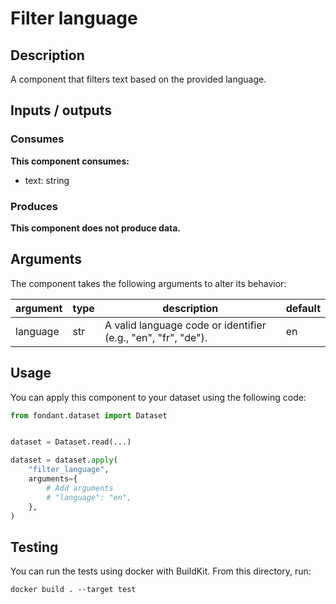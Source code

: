 # Filter language

<a id="filter_language#description"></a>
## Description
A component that filters text based on the provided language.

<a id="filter_language#inputs_outputs"></a>
## Inputs / outputs 

<a id="filter_language#consumes"></a>
### Consumes 
**This component consumes:**

- text: string




<a id="filter_language#produces"></a>  
### Produces 


**This component does not produce data.**

<a id="filter_language#arguments"></a>
## Arguments

The component takes the following arguments to alter its behavior:

| argument | type | description | default |
| -------- | ---- | ----------- | ------- |
| language | str | A valid language code or identifier (e.g., "en", "fr", "de"). | en |

<a id="filter_language#usage"></a>
## Usage 

You can apply this component to your dataset using the following code:

```python
from fondant.dataset import Dataset


dataset = Dataset.read(...)

dataset = dataset.apply(
    "filter_language",
    arguments={
        # Add arguments
        # "language": "en",
    },
)
```

<a id="filter_language#testing"></a>
## Testing

You can run the tests using docker with BuildKit. From this directory, run:
```
docker build . --target test
```
